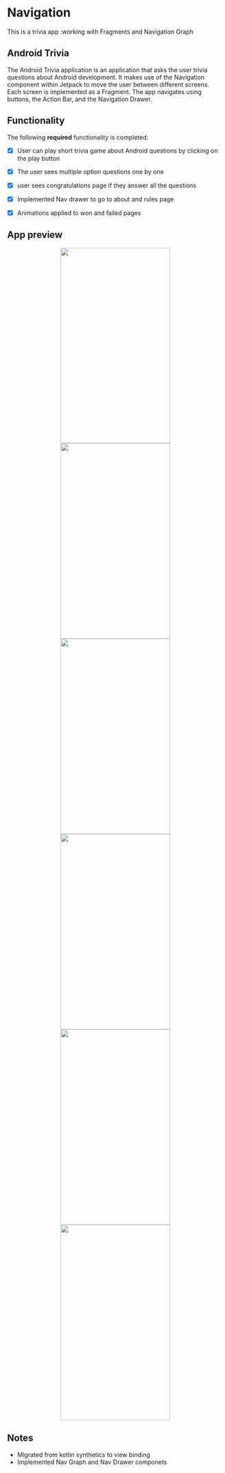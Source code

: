 # Navigation

This is a trivia app :working with Fragments and Navigation Graph

## Android Trivia 

The Android Trivia application is an application that asks the user trivia questions about Android development.  It makes use of the Navigation component within Jetpack to move the user between different screens.  Each screen is implemented as a Fragment.
The app navigates using buttons, the Action Bar, and the Navigation Drawer.

## Functionality

The following **required** functionality is completed:

* [x] User can play short trivia game about Android questions by clicking on the play button
* [x] The user sees multiple option questions one by one
* [x] user sees congratulations page if they answer all the questions
* [x] Implemented Nav drawer to go to about and rules page
* [x] Animations applied to won and failed pages


## App preview
<p align="center">
<img src="https://user-images.githubusercontent.com/13498979/188798871-490482a1-8f0d-4726-b2b5-3625dbeca70e.png" width="256" height="455" >
<img src="https://user-images.githubusercontent.com/13498979/188798877-a3637a79-9b54-40a6-a424-e658dd4ea477.png " width="256" height="455" >
<img src="https://user-images.githubusercontent.com/13498979/188798879-ce254707-e7f9-4f1b-b0cf-db6c3aede375.png " width="256" height="455" >
<img src="https://user-images.githubusercontent.com/13498979/188798881-88fc1a9f-fecd-4ca9-a698-fa21e3976684.png " width="256" height="455" >
<img src="https://user-images.githubusercontent.com/13498979/188798883-af5224e7-dbeb-4a59-9f47-867f8eb881fd.png " width="256" height="455" >
<img src="https://user-images.githubusercontent.com/13498979/188798884-e6ac6f43-8103-4e93-be95-8bd72b0540ed.png " width="256" height="455" >
</p>



## Notes

* Migrated from kotlin synthetics to view binding
* Implemented Nav Graph and Nav Drawer componets


